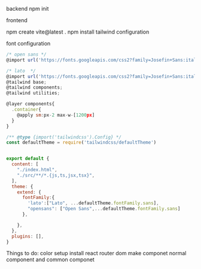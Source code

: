 backend
npm init

frontend

npm create vite@latest .
npm install
tailwind configuration

font configuration

```jsx
/* open sans */
@import url('https://fonts.googleapis.com/css2?family=Josefin+Sans:ital,wght@0,100..700;1,100..700&family=Lato:ital,wght@0,100;0,300;0,400;0,700;0,900;1,100;1,300;1,400;1,700;1,900&family=Open+Sans:ital,wght@0,300..800;1,300..800&family=Roboto:ital,wght@0,100;0,300;0,400;0,500;0,700;0,900;1,100;1,300;1,400;1,500;1,700;1,900&display=swap');

/* lato  */
@import url('https://fonts.googleapis.com/css2?family=Josefin+Sans:ital,wght@0,100..700;1,100..700&family=Lato:ital,wght@0,100;0,300;0,400;0,700;0,900;1,100;1,300;1,400;1,700;1,900&family=Roboto:ital,wght@0,100;0,300;0,400;0,500;0,700;0,900;1,100;1,300;1,400;1,500;1,700;1,900&display=swap');
@tailwind base;
@tailwind components;
@tailwind utilities;

@layer components{
  .container{
    @apply sm:px-2 max-w-[1200px]
  }
}

```
```jsx
/** @type {import('tailwindcss').Config} */
const defaultTheme = require('tailwindcss/defaultTheme')


export default {
  content: [
    "./index.html",
    "./src/**/*.{js,ts,jsx,tsx}",
  ],
  theme: {
    extend: {
      fontFamily:{
        'lato':["Lato", ...defaultTheme.fontFamily.sans],
        "opensans": ["Open Sans",...defaultTheme.fontFamily.sans]
      },

    },
  },
  plugins: [],
}
```
















Things to do: 
color setup
install react router dom
make componet normal component and common componet
